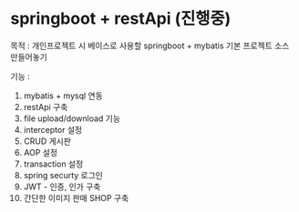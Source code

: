 # springboot + restApi (진행중)

목적 : 
개인프로젝트 시 베이스로 사용할 springboot + mybatis 기본 프로젝트 소스 만들어놓기

기능 :
1. mybatis + mysql 연동
2. restApi 구축
3. file upload/download 기능
4. interceptor 설정
5. CRUD 게시판
6. AOP 설정
7. transaction 설정
8. spring securty 로그인
9. JWT - 인증, 인가 구축
10. 간단한 이미지 판매 SHOP 구축
